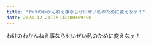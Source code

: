 ```yaml
---
title: "わけのわかんねえ事ならせいぜい私のために変えなァ！"
date: 2024-12-21T15:33:00+09:00
---
```

わけのわかんねえ事ならせいぜい私のために変えなァ！
